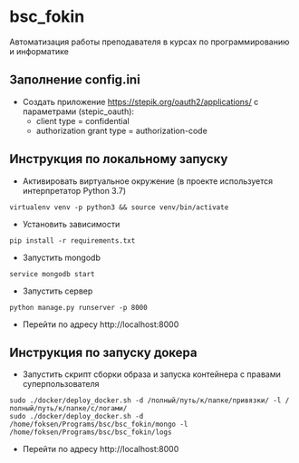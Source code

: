 # bsc_fokin
Автоматизация работы преподавателя в курсах по программированию и информатике

## Заполнение config.ini

* Создать приложение https://stepik.org/oauth2/applications/ с параметрами (stepic_oauth):
  + client type = confidential
  + authorization grant type = authorization-code

## Инструкция по локальному запуску

* Активировать виртуальное окружение (в проекте используется интерпретатор Python 3.7)
```
virtualenv venv -p python3 && source venv/bin/activate
```
* Установить зависимости
```
pip install -r requirements.txt
```
* Запустить mongodb
```
service mongodb start
```
* Запустить сервер
```
python manage.py runserver -p 8000
```
* Перейти по адресу http://localhost:8000

## Инструкция по запуску докера

* Запустить скрипт сборки образа и запуска контейнера с правами суперпользователя
```
sudo ./docker/deploy_docker.sh -d /полный/путь/к/папке/привязки/ -l /полный/путь/к/папке/с/логами/
sudo ./docker/deploy_docker.sh -d /home/foksen/Programs/bsc/bsc_fokin/mongo -l /home/foksen/Programs/bsc/bsc_fokin/logs
```
* Перейти по адресу http://localhost:8000
